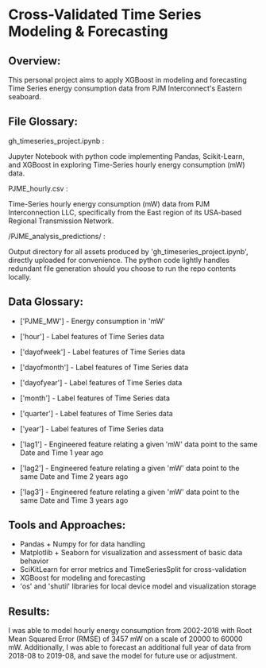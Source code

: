 # Cross-Validated Time Series Modeling & Forecasting

## Overview:
This personal project aims to apply XGBoost in modeling and forecasting Time Series energy consumption data from PJM Interconnect's Eastern seaboard.

## File Glossary:

gh_timeseries_project.ipynb :
  
  Jupyter Notebook with python code implementing Pandas, Scikit-Learn, and XGBoost in exploring Time-Series hourly energy consumption (mW) data.

PJME_hourly.csv :
  
  Time-Series hourly energy consumption (mW) data from PJM Interconnection LLC, specifically from the East region of its USA-based Regional Transmission Network.

/PJME_analysis_predictions/ :
  
  Output directory for all assets produced by 'gh_timeseries_project.ipynb', directly uploaded for convenience. The python code lightly handles redundant file generation should you choose to run the repo contents locally.

## Data Glossary:
* ['PJME_MW'] - Energy consumption in 'mW'

* ['hour'] - Label features of Time Series data
* ['dayofweek'] - Label features of Time Series data
* ['dayofmonth'] - Label features of Time Series data
* ['dayofyear'] - Label features of Time Series data
* ['month'] - Label features of Time Series data
* ['quarter'] - Label features of Time Series data
* ['year'] - Label features of Time Series data

* ['lag1'] - Engineered feature relating a given 'mW' data point to the same Date and Time 1 year ago
* ['lag2'] - Engineered feature relating a given 'mW' data point to the same Date and Time 2 years ago
* ['lag3'] - Engineered feature relating a given 'mW' data point to the same Date and Time 3 years ago

## Tools and Approaches:

* Pandas + Numpy for for data handling
* Matplotlib + Seaborn for visualization and assessment of basic data behavior
* SciKitLearn for error metrics and TimeSeriesSplit for cross-validation
* XGBoost for modeling and forecasting
* 'os' and 'shutil' libraries for local device model and visualization storage

## Results:
I was able to model hourly energy consumption from 2002-2018 with Root Mean Squared Error (RMSE) of 3457 mW on a scale of 20000 to 60000 mW.
Additionally, I was able to forecast an additional full year of data from 2018-08 to 2019-08, and save the model for future use or adjustment.
